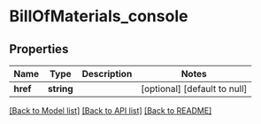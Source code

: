 # BillOfMaterials_console

## Properties
Name | Type | Description | Notes
------------ | ------------- | ------------- | -------------
**href** | **string** |  | [optional] [default to null]

[[Back to Model list]](../README.md#documentation-for-models) [[Back to API list]](../README.md#documentation-for-api-endpoints) [[Back to README]](../README.md)



